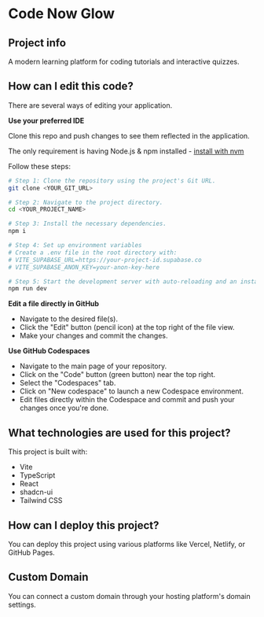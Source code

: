 # Code Now Glow

## Project info

A modern learning platform for coding tutorials and interactive quizzes.

## How can I edit this code?

There are several ways of editing your application.

**Use your preferred IDE**

Clone this repo and push changes to see them reflected in the application.

The only requirement is having Node.js & npm installed - [install with nvm](https://github.com/nvm-sh/nvm#installing-and-updating)

Follow these steps:

```sh
# Step 1: Clone the repository using the project's Git URL.
git clone <YOUR_GIT_URL>

# Step 2: Navigate to the project directory.
cd <YOUR_PROJECT_NAME>

# Step 3: Install the necessary dependencies.
npm i

# Step 4: Set up environment variables
# Create a .env file in the root directory with:
# VITE_SUPABASE_URL=https://your-project-id.supabase.co
# VITE_SUPABASE_ANON_KEY=your-anon-key-here

# Step 5: Start the development server with auto-reloading and an instant preview.
npm run dev
```

**Edit a file directly in GitHub**

- Navigate to the desired file(s).
- Click the "Edit" button (pencil icon) at the top right of the file view.
- Make your changes and commit the changes.

**Use GitHub Codespaces**

- Navigate to the main page of your repository.
- Click on the "Code" button (green button) near the top right.
- Select the "Codespaces" tab.
- Click on "New codespace" to launch a new Codespace environment.
- Edit files directly within the Codespace and commit and push your changes once you're done.

## What technologies are used for this project?

This project is built with:

- Vite
- TypeScript
- React
- shadcn-ui
- Tailwind CSS

## How can I deploy this project?

You can deploy this project using various platforms like Vercel, Netlify, or GitHub Pages.

## Custom Domain

You can connect a custom domain through your hosting platform's domain settings.
